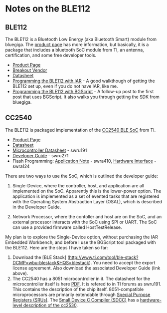 # Notes on the BLE112 #

## BLE112 ##
The BLE112 is a Bluetooth Low Energy (aka Bluetooth Smart) module from bluegiga. The [product page](http://www.bluegiga.com/en-US/products/bluetooth-4.0-modules/ble112-bluetooth--smart-module/) has more information, but basically, it is a package that includes a bluetooth SoC module from TI, an antenna, certification, and some free developer tools.

*  [Product Page](http://www.bluegiga.com/en-US/products/bluetooth-4.0-modules/ble112-bluetooth--smart-module/)
*  [Breakout Vendor](http://store.hardwarebreakout.com/index.php?route=product/product&product_id=61)
*  [Datasheet](https://www.bluetooth.org/tpg/RefNotes/BLE112_Datasheet1.pdf)
*  [Programming the BLE112 with IAR](http://blog.bluetooth-smart.com/2012/09/11/programming-the-ble112-with-c-code-using-iar/) - A good walkthough of getting the BLE112 set up, even if you do not have IAR, like me.
*  [Programming the BLE112 with BGScript](http://blog.bluetooth-smart.com/2012/09/16/programming-the-ble112-using-bgscript/) - A follow-up post to the first post that uses BGScript.  It also walks you through getting the SDK from bluegiga.

## CC2540 ##


The BLE112 is packaged implementation of the [CC2540 BLE SoC](http://www.ti.com/product/cc2540) from TI.

*  [Product Page](http://www.ti.com/product/cc2540)
*  [Datasheet](http://www.ti.com/lit/ds/symlink/cc2540.pdf)
*  [Microcontroller Datasheet](http://www.ti.com/lit/swru191) - swru191
*  [Developer Guide](http://www.ti.com/lit/swru271) - swru271
*  Flash Programming: [Application Note](http://www.ti.com/lit/swra410) - swra410, [Hardware Interface](http://www.ti.com/lit/swra124) - swra124

There are two ways to use the SoC, which is outlined the developer guide:

1.  Single-Device, where the controller, host, and application are all implemented on the SoC.  Apparently this is the lower-power option.  The application is implemented as a set of evented tasks that are registered with the Operating System Abstraction Layer (OSAL), which is described in the Developer Guide.

2.  Network Processor, where the contoller and host are on the SoC, and an external processor interacts with the SoC using SPI or UART.  The SoC can use a provided firmware called HostTestRelease.

My plan is to explore the Single-Device option, without purchasing the IAR Embedded Workbench, and before I use the BGScript tool packaged with the BLE112.  Here are the steps I have taken so far:

1.  Download the [BLE Stack] (http://www.ti.com/tool/ble-stack?DCMP=wbu-blestack&HQS=blestack).  You need to accept the export license agreement.  Also download the associated Developer Guide (link above).
2.  The CC2540 has a 8051 microcontroller in it.  The datasheet for the microcontroller itself is here [PDF](http://www.ti.com/lit/swru191). It is refered to in TI forums as swru191.  This contains the description of the chip itself.  8051-compatible microprocessors are primarily extendable through [Special Purpose Registers (SRUs)](http://www.8052.com/tutsfr.phtml).  The [Small Device C Compiler (SDCC)](http://sdcc.sourceforge.net/) has a [hardware-level description of the cc2530](http://sourceforge.net/p/sdcc/code/HEAD/tree/trunk/sdcc/device/include/mcs51/cc2530.h). 
